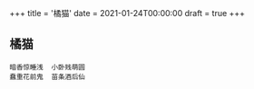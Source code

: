 +++
title = '橘猫'
date = 2021-01-24T00:00:00
draft = true
+++
## 橘猫

```text
暗香惊睡浅  小卧贱萌圆
蠢重花前鬼  苗条酒后仙
```
